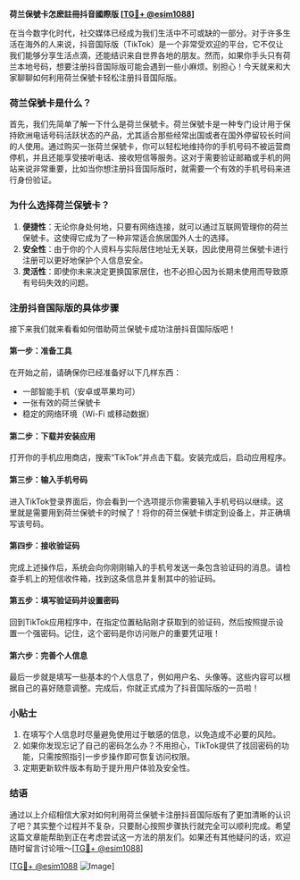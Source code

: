 **荷兰保號卡怎麽註冊抖音國際版 [[TG💪+ @esim1088](https://t.me/s/esim1088)]**

在当今数字化时代，社交媒体已经成为我们生活中不可或缺的一部分。对于许多生活在海外的人来说，抖音国际版（TikTok）是一个非常受欢迎的平台，它不仅让我们能够分享生活点滴，还能结识来自世界各地的朋友。然而，如果你手头只有荷兰本地号码，想要注册抖音国际版可能会遇到一些小麻烦。别担心！今天就来和大家聊聊如何利用荷兰保號卡轻松注册抖音国际版。

### 荷兰保號卡是什么？

首先，我们先简单了解一下什么是荷兰保號卡。荷兰保號卡是一种专门设计用于保持欧洲电话号码活跃状态的产品，尤其适合那些经常出国或者在国外停留较长时间的人使用。通过购买一张荷兰保號卡，你可以轻松地维持你的手机号码不被运营商停机，并且还能享受接听电话、接收短信等服务。这对于需要验证邮箱或手机的网站来说非常重要，比如当你想注册抖音国际版时，就需要一个有效的手机号码来进行身份验证。

### 为什么选择荷兰保號卡？

1. **便捷性**：无论你身处何地，只要有网络连接，就可以通过互联网管理你的荷兰保號卡。这使得它成为了一种非常适合旅居国外人士的选择。
2. **安全性**：由于你的个人资料与实际居住地址无关联，因此使用荷兰保號卡进行注册可以更好地保护个人信息安全。
3. **灵活性**：即使你未来决定更换国家居住，也不必担心因为长期未使用而导致原有号码失效的问题。

### 注册抖音国际版的具体步骤

接下来我们就来看看如何借助荷兰保號卡成功注册抖音国际版吧！

#### 第一步：准备工具
在开始之前，请确保你已经准备好以下几样东西：
- 一部智能手机（安卓或苹果均可）
- 一张有效的荷兰保號卡
- 稳定的网络环境（Wi-Fi 或移动数据）

#### 第二步：下载并安装应用
打开你的手机应用商店，搜索“TikTok”并点击下载。安装完成后，启动应用程序。

#### 第三步：输入手机号码
进入TikTok登录界面后，你会看到一个选项提示你需要输入手机号码以继续。这里就是需要用到荷兰保號卡的时候了！将你的荷兰保號卡绑定到设备上，并正确填写该号码。

#### 第四步：接收验证码
完成上述操作后，系统会向你刚刚输入的手机号发送一条包含验证码的消息。请检查手机上的短信收件箱，找到这条信息并复制其中的验证码。

#### 第五步：填写验证码并设置密码
回到TikTok应用程序中，在指定位置粘贴刚才获取到的验证码，然后按照提示设置一个强密码。记住，这个密码是你访问账户的重要凭证哦！

#### 第六步：完善个人信息
最后一步就是填写一些基本的个人信息了，例如用户名、头像等。这些内容可以根据自己的喜好随意调整。完成后，你就正式成为了抖音国际版的一员啦！

### 小贴士

1. 在填写个人信息时尽量避免使用过于敏感的信息，以免造成不必要的风险。
2. 如果你发现忘记了自己的密码怎么办？不用担心，TikTok提供了找回密码的功能，只需按照指引一步步操作即可恢复访问权限。
3. 定期更新软件版本有助于提升用户体验及安全性。

### 结语

通过以上介绍相信大家对如何利用荷兰保號卡注册抖音国际版有了更加清晰的认识了吧？其实整个过程并不复杂，只要耐心按照步骤执行就完全可以顺利完成。希望这篇文章能帮助到正在考虑尝试这一方法的朋友们。如果还有其他疑问的话，欢迎随时留言讨论哦～[[TG💪+ @esim1088](https://t.me/s/esim1088)]

[[TG💪+ @esim1088](https://t.me/s/esim1088) ![Image](https://i.postimg.cc/4NQfJmqS/Snipaste-2025-05-13-00-14-12.png)]